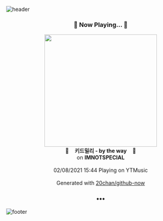 ![header](https://capsule-render.vercel.app/api?type=wave&height=170&section=header&text=Hi.%20I'm%20SHIFT&fontColor=090707&fontAlignX=45&fontAlignY=65&fontSize=100)

<h3 align="center">🎵 Now Playing... 🎵</h3>
<p align="center">
  <a href="https://music.youtube.com/channel/UCYzWVpdZqtp6Ihtzy4_9M3g">
    <img width="300" src="https://lh3.googleusercontent.com/GgZJ9kjn4vl9gjMvtR0w4eVt1YIFFoZtvHc_REASZT9XCmryuIkb3s6dXGh0OM542kfoMkPlFesGC5SzGw">
  </a>
  <br>
  🎵&nbsp&nbsp&nbsp <b>키드밀리 - by the way</b> &nbsp&nbsp&nbsp🎵
  <br>
  on <b>IMNOTSPECIAL</b>
  
  <br />
  <br />
  02/08/2021 15:44 Playing on YTMusic
  <br />
  <br />
  Generated with <a href="https://github.com/20chan/github-now">20chan/github-now</a>
</p>

<h3 align="center">•••</h3>

![footer](https://capsule-render.vercel.app/api?type=wave&height=150&section=footer)
